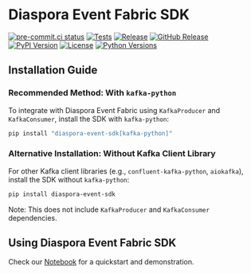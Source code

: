 # Diaspora Event Fabric SDK

[![pre-commit.ci status](https://results.pre-commit.ci/badge/github/globus-labs/diaspora-event-sdk/main.svg)](https://results.pre-commit.ci/latest/github/globus-labs/diaspora-event-sdk/main)
[![Tests](https://github.com/globus-labs/diaspora-event-sdk/actions/workflows/tests.yml/badge.svg)](https://github.com/globus-labs/diaspora-event-sdk/actions/workflows/tests.yml)
[![Release](https://github.com/globus-labs/diaspora-event-sdk/actions/workflows/release.yml/badge.svg)](https://github.com/globus-labs/diaspora-event-sdk/actions/workflows/release.yml)
[![GitHub Release](https://img.shields.io/github/v/release/globus-labs/diaspora-event-sdk?color=teal)](https://github.com/globus-labs/diaspora-event-sdk/releases)
[![PyPI Version](https://img.shields.io/pypi/v/diaspora-event-sdk?color=teal)](https://pypi.org/project/diaspora-event-sdk/)
[![License](https://img.shields.io/badge/License-Apache%202.0-blue.svg)](https://opensource.org/licenses/Apache-2.0)
[![Python Versions](https://img.shields.io/pypi/pyversions/diaspora-event-sdk.svg)](https://pypi.org/project/diaspora-event-sdk/)


## Installation Guide
### Recommended Method: With `kafka-python`
To integrate with Diaspora Event Fabric using `KafkaProducer` and `KafkaConsumer`, install the SDK with `kafka-python`:
```bash
pip install "diaspora-event-sdk[kafka-python]"
```

### Alternative Installation: Without Kafka Client Library
For other Kafka client libraries (e.g., `confluent-kafka-python`, `aiokafka`), install the SDK without `kafka-python`:
```bash
pip install diaspora-event-sdk
```
Note: This does not include `KafkaProducer` and `KafkaConsumer` dependencies.

## Using Diaspora Event Fabric SDK
Check our [Notebook](DiasporaDemo.ipynb) for a quickstart and demonstration.

<!-- **Getting Started**: Visit our [QuickStart Guide](docs/quickstart.md) for details on using the SDK with the kafka-python library and instructions for other Kafka clients.

**Troubleshooting and Credential Management**: Consult our [TrobleShooting Guide](docs/troubleshooting.md) for solving common issues and tips on managing keys effectively. -->

<!-- **Advanced Consumers with Faust**: Explore the [Faust Streaming Guide](docs/faust_weather_app.md) for advanced event streaming with Faust. -->

<!-- **Advanced Consumer Functions**: See our [Colab example](https://colab.research.google.com/drive/1tPKfxU2qPsLvNTreF6nKINU62k7pQWxa?usp=sharing) for demonstration. -->
